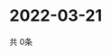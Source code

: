 # 2022-03-21
  共 0条

  <!-- BEGIN -->
  <!-- 最后更新时间Mon Mar 21 2022 23:03:36 GMT+0000 (Coordinated Universal Time) -->
  
  <!-- END -->
  
  